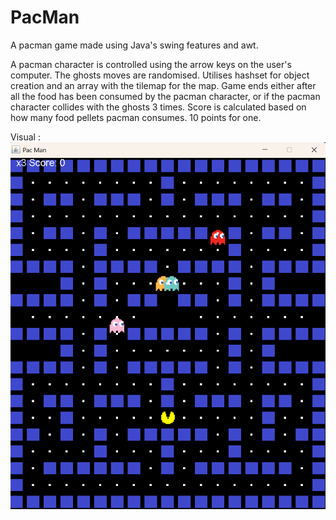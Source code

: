 # PacMan
A pacman game made using Java's swing features and awt. 

A pacman character is controlled using the arrow keys on the user's computer. 
The ghosts moves are randomised.
Utilises hashset for object creation and an array with the tilemap for the map.
Game ends either after all the food has been consumed by the pacman character,
or if the pacman character collides with the ghosts 3 times.
Score is calculated based on how many food pellets pacman consumes. 10 points for one.

Visual : ![alt text](PacmanGame.png)